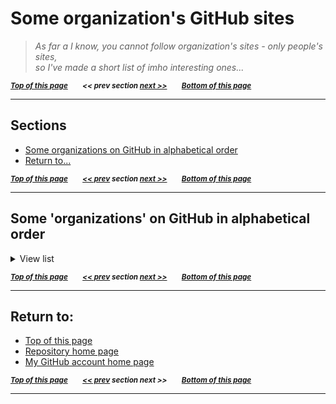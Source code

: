 <a name="0"><a name="pgtop">

# Some organization's GitHub sites</a></a>

> _As far a I know, you cannot follow organization's sites - only people's sites, <br> so I've made a short list of imho interesting ones..._

<sub>**_[Top of this page](#pgtop)&emsp;&emsp;<< prev section [next >>](#1)&emsp;&emsp;[Bottom of this page](#returnto)_**</sub>

---

<a name="1"><a name="sections">

## Sections</a></a>

- [Some organizations on GitHub in alphabetical order](#someorgalphord)
- [Return to...](#returnto)

<sub>**_[Top of this page](#pgtop)&emsp;&emsp;[<< prev](#0) section [next >>](#2)&emsp;&emsp;[Bottom of this page](#returnto)_**</sub>

---

<a name="2"><a name="someorgalphord">

## Some 'organizations' on GitHub in alphabetical order</a></a>

<details>
<summary>View list</summary>
- []()
- [30 seconds _(of code, css, interviews, react)_](https://github.com/30-seconds)
- [Adobe: _adobe.github.com, brackets, developer.adobe.com repo, helix, etc._](https://github.com/adobe/)
- [Algorithm Visualizer](https://github.com/algorithm-visualizer)
- [All Algorithms](https://github.com/AllAlgorithms)
- [The Algorithms](https://github.com/TheAlgorithms)
- [ASC - Altkom Software & Cnsulting](https://github.com/asc-lab)
- [Docker](https://github.com/docker)
- [EmacsMirror](https://github.com/emacsmirror)
- [Exercism - _various languages coding exercises_](https://github.com/exercism)
- [Facebook (FB): _flux, graphql, react, etc._](https://github.com/facebook)
- [FontAwesome site](https://fontawesome.com/)
- [FortAwesome - eg. fontawesome repo](https://github.com/FortAwesome)
- [Google - _open source projects_](https://github.com/google)
- [Google - _open source projects - strona www_](https://opensource.google.com/)
- [Google suite](https://github.com/gsuitedevs)
- [GraphQL](https://github.com/graphql)
- [Home-assistant - _open source home automation_](https://github.com/home-assistant)
- [IBM](https://github.com/IBM/)
- [IPFS - _A peer-to-peer hypermedia protocol_](https://github.com/ipfs)
- [JetBrains: _Intellij, JetBrains, Kotlin, PyCharm, etc._](https://github.com/JetBrains)
- [Julia Language - _for numerical computing_](https://github.com/JuliaLang)
- [Magit - _Git inside Emacs_](https://github.com/magit)
- [Microsoft (MS): _dotnet, TypeSript, VSCode, etc._](https://github.com/Microsoft)
- [Mozilla Services](https://github.com/mozilla-services)
- [NSA - US National Security Agency, eg. ghidra disassembler for software analysis](https://github.com/NationalSecurityAgency)
- [Open Knowledge International](https://github.com/okfn)
- [OSGeo - Open Source Geospatial Foundation](https://github.com/OSGeo)
- [Practical.li - _open books on soft.dev._](https://github.com/practicalli)
- [Python](https://github.com/python)
- [R Lib - R Infrastructure](https://github.com/r-lib)
- [R Studio](https://github.com/rstudio)
- [RealPython](https://github.com/realpython)
- [Ruby](https://github.com/ruby)
- [SAP](https://github.com/SAP)
- [SBCL - _Steel Bank Common Lisp_](https://github.com/sbcl)
- [SharpLispers - _people who mantain abandoned Common Lisp packages_](https://github.com/sharplispers)
- [SWI Prolog](https://github.com/SWI-Prolog)
- [Swirl (R package) Development team](https://github.com/swirldev)
- [Tidyverse - _collection of R packages designed to work together seamlessly_](https://github.com/tidyverse)
- [Trend Micro Frontend - _many react templates and components_](https://github.com/trendmicro-frontend)
- [Twitter: _algebird, anomaly detection with R, emoji, twitter.github.io, twitter-text, etc._](https://github.com/twitter)
- [WhatWG - _web standards - dom, encoding, html5, url, etc_](https://github.com/whatwg)
</details>

<sub>**_[Top of this page](#pgtop)&emsp;&emsp;[<< prev](#1) section [next >>](#3)&emsp;&emsp;[Bottom of this page](#returnto)_**</sub>

---

<a name="3"><a name="returnto">

## Return to:</a></a>

- [Top of this page](#pgtop)
- [Repository home page](../README.md#pgtop)
- [My GitHub account home page](https://github.com/ktprezes)

<sub>**_[Top of this page](#pgtop)&emsp;&emsp;[<< prev](#2) section next >>&emsp;&emsp;[Bottom of this page](#returnto)_**</sub>

---
